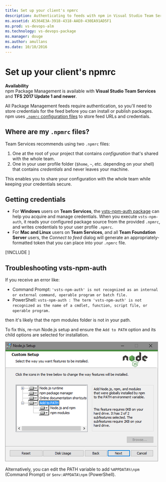 ```yaml
---
title: Set up your client's npmrc
description: Authenticating to feeds with npm in Visual Studio Team Services
ms.assetid: A5364E3A-3918-4318-AAE0-430EA91AD5F1
ms.prod: vs-devops-alm
ms.technology: vs-devops-package
ms.manager: douge
ms.author: amullans
ms.date: 10/10/2016
---
```


# Set up your client's npmrc

**Availability**<br>
npm Package Management is available with **Visual Studio Team Services** and **TFS 2017 Update 1 and newer**.

All Package Management feeds require authentication, so you'll need to store credentials for the feed before you can install or publish packages. npm uses [`.npmrc` configuration files](https://docs.npmjs.com/files/npmrc) to store feed URLs and credentials.

## Where are my `.npmrc` files?

Team Services recommends using two `.npmrc` files: 

1. One at the root of your project that contains *configuration* that's shared with the whole team.
2. One in your user profile folder (`$home`, `~`, etc. depending on your shell) that contains *credentials* and never leaves your machine.

This enables you to share your configuration with the whole team while keeping your credentials secure. 

## Getting credentials
- For **Windows** users on **Team Services**, the [vsts-npm-auth package](https://www.npmjs.com/package/vsts-npm-auth) can help you acquire and manage credentials. When you execute `vsts-npm-auth`, it reads your configured package source from the provided `.npmrc`, and writes credentials to your user profile `.npmrc`.
- For **Mac and Linux** users on **Team Services**, and all **Team Foundation Server** users, the *Connect to feed* dialog will generate an appropriately-formatted token that you can place into your `.npmrc` file.

[!INCLUDE [](../_shared/npm/npmrc.md)]


## Troubleshooting vsts-npm-auth

If you receive an error like:

* Command Prompt: `'vsts-npm-auth' is not recognized as an internal or external command, operable program or batch file.`
* PowerShell: `vsts-npm-auth : The term 'vsts-npm-auth' is not recognized as the name of a cmdlet, function, script file, or operable program.`

then it's likely that the npm modules folder is not in your path. 

To fix this, re-run Node.js setup and ensure the `Add to PATH` option and its child options are selected for installation.

![Add to PATH install option in Node.js setup](_img/node-setup.png)

Alternatively, you can edit the PATH variable to add `%APPDATA%\npm` (Command Prompt) or `$env:APPDATA\npm` (PowerShell).